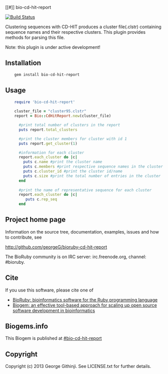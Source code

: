 [[#]] bio-cd-hit-report

[![Build Status](https://secure.travis-ci.org/georgeG/bioruby-cd-hit-report.png)](http://travis-ci.org/georgeG/bioruby-cd-hit-report)

Clustering sequences with CD-HIT produces a cluster file(.clstr)
containing sequence names and their respective clusters. This plugin
provides methods for parsing this file. 

Note: this plugin is under active development!

## Installation

```sh
    gem install bio-cd-hit-report
```

## Usage

```ruby
    require 'bio-cd-hit-report'
   
    cluster_file = "cluster95.clstr"
    report = Bio::CdHitReport.new(cluster_file)

      #print total number of clusters in the report
      puts report.total_clusters  

      #print the cluster members for cluster with id 1
      puts report.get_cluster(1)

      #information for each cluster
      report.each_cluster do |c|
        puts c.name #print the cluster name
        puts c.members #print respective sequence names in the cluster
        puts c.cluster_id #print the cluster id/name
        puts c.size #print the total number of entries in the cluster
      end
      
      #print the name of representative sequence for each cluster
      report.each_cluster do |c|
         puts c.rep_seq 
      end

```
        
## Project home page

Information on the source tree, documentation, examples, issues and
how to contribute, see

  http://github.com/georgeG/bioruby-cd-hit-report

The BioRuby community is on IRC server: irc.freenode.org, channel: #bioruby.

## Cite

If you use this software, please cite one of
  
* [BioRuby: bioinformatics software for the Ruby programming language](http://dx.doi.org/10.1093/bioinformatics/btq475)
* [Biogem: an effective tool-based approach for scaling up open source software development in bioinformatics](http://dx.doi.org/10.1093/bioinformatics/bts080)

## Biogems.info

This Biogem is published at [#bio-cd-hit-report](http://biogems.info/index.html)

## Copyright

Copyright (c) 2013 George Githinji. See LICENSE.txt for further details.
